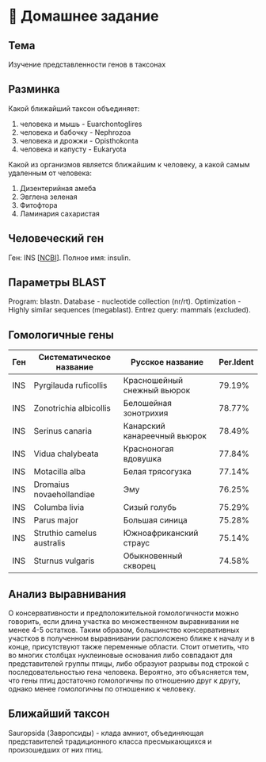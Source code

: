 # 🧬 Домашнее задание

## Тема
Изучение представленности генов в таксонах

## Разминка
Какой ближайший таксон объединяет:
1. человека и мышь - Euarchontoglires
2. человека и бабочку - Nephrozoa
3. человека и дрожжи - Opisthokonta
4. человека и капусту - Eukaryota

Какой из организмов является ближайшим к человеку, а какой самым удаленным от человека:
1. Дизентерийная амеба
2. Эвглена зеленая
3. Фитофтора
4. Ламинария сахаристая

## Человеческий ген
Ген: INS [[NCBI](https://www.ncbi.nlm.nih.gov/gene/7124)].
Полное имя: insulin.

## Параметры BLAST
Program: blastn.
Database - nucleotide collection (nr/rt).
Optimization - Highly similar sequences (megablast).
Entrez query: mammals (excluded).

## Гомологичные гены
| Ген | Систематическое название   | Русское название             | Per.Ident |
| --- | -------------------------- | ---------------------------- | --------- |
| INS | Pyrgilauda ruficollis      | Красношейный снежный вьюрок  | 79.19%    |
| INS | Zonotrichia albicollis     | Белошейная зонотрихия        | 78.77%    |
| INS | Serinus canaria            | Канарский канареечный вьюрок | 78.49%    |
| INS | Vidua chalybeata           | Красноногая вдовушка         | 77.84%    |
| INS | Motacilla alba             | Белая трясогузка             | 77.14%    |
| INS | Dromaius novaehollandiae   | Эму                          | 76.25%    |
| INS | Columba livia              | Сизый голубь                 | 75.29%    |
| INS | Parus major                | Большая синица               | 75.28%    |
| INS | Struthio camelus australis | Южноафриканский страус       | 75.14%    |
| INS | Sturnus vulgaris           | Обыкновенный скворец         | 74.58%    |

## Анализ выравнивания
О консервативности и предположительной гомологичности можно говорить, если длина участка во множественном выравнивании не менее 4-5 остатков. Таким образом, большинство консервативных участков в полученном выравнивании расположено ближе к началу и в конце, присутствуют также переменные области. Стоит отметить, что во многих столбцах нуклеиновые основания либо совпадают для представителей группы птицы, либо образуют разрывы под строкой с последовательностью гена человека. Вероятно, это объясняется тем, что гены птиц достаточно гомологичны по отношению друг к другу, однако менее гомологичны по отношению к человеку.

## Ближайший таксон
Sauropsida (Завропсиды) - клада амниот, объединяющая представителей традиционного класса пресмыкающихся и произошедших от них птиц.
